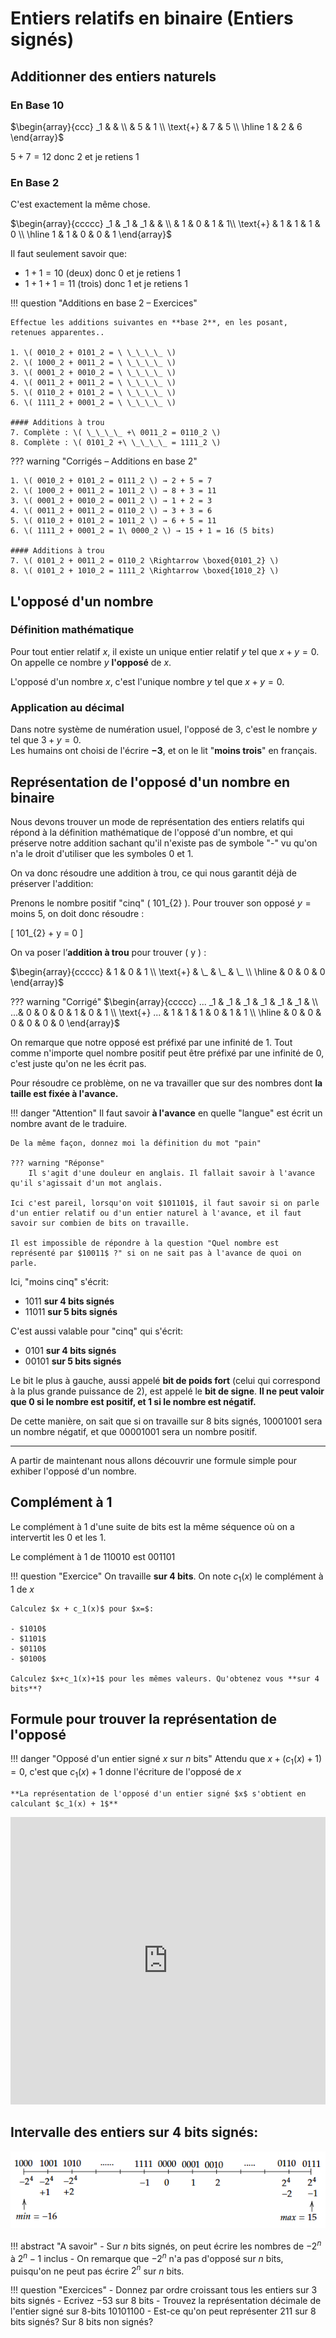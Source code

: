 # Entiers relatifs en binaire (Entiers signés)


## Additionner des entiers naturels

### En Base 10
$\begin{array}{ccc}
_1 &  &  \\
  & 5 & 1 \\
\text{+}  & 7 & 5 \\
\hline
1 & 2 & 6
\end{array}$

$5+7=12$ donc $2$ et je retiens $1$

### En Base 2

C'est exactement la même chose.

$\begin{array}{ccccc}
_1 & _1 & _1 &  & \\
  & 1 & 0 & 1 & 1\\
\text{+}  & 1 & 1 & 1 & 0 \\
\hline
1 & 1 & 0 & 0 & 1
\end{array}$

Il faut seulement savoir que:

 - $1 + 1 = 10$  (deux) donc $0$ et je retiens $1$
 - $1 + 1 + 1 = 11$  (trois) donc $1$ et je retiens $1$


!!! question "Additions en base 2 – Exercices"

    Effectue les additions suivantes en **base 2**, en les posant, retenues apparentes..

    1. \( 0010_2 + 0101_2 = \ \_\_\_\_ \)  
    2. \( 1000_2 + 0011_2 = \ \_\_\_\_ \)  
    3. \( 0001_2 + 0010_2 = \ \_\_\_\_ \)
    4. \( 0011_2 + 0011_2 = \ \_\_\_\_ \)  
    5. \( 0110_2 + 0101_2 = \ \_\_\_\_ \)  
    6. \( 1111_2 + 0001_2 = \ \_\_\_\_ \)

    #### Additions à trou
    7. Complète : \( \_\_\_\_ +\ 0011_2 = 0110_2 \)  
    8. Complète : \( 0101_2 +\ \_\_\_\_ = 1111_2 \)


??? warning "Corrigés – Additions en base 2"

    1. \( 0010_2 + 0101_2 = 0111_2 \) → 2 + 5 = 7  
    2. \( 1000_2 + 0011_2 = 1011_2 \) → 8 + 3 = 11  
    3. \( 0001_2 + 0010_2 = 0011_2 \) → 1 + 2 = 3  
    4. \( 0011_2 + 0011_2 = 0110_2 \) → 3 + 3 = 6  
    5. \( 0110_2 + 0101_2 = 1011_2 \) → 6 + 5 = 11  
    6. \( 1111_2 + 0001_2 = 1\ 0000_2 \) → 15 + 1 = 16 (5 bits)

    #### Additions à trou
    7. \( 0101_2 + 0011_2 = 0110_2 \Rightarrow \boxed{0101_2} \)  
    8. \( 0101_2 + 1010_2 = 1111_2 \Rightarrow \boxed{1010_2} \)


## L'opposé d'un nombre

### Définition mathématique

Pour tout entier relatif $x$, il existe un unique entier relatif $y$ tel que $x + y = 0$.  
On appelle ce nombre $y$ **l'opposé** de $x$.

L'opposé d'un nombre $x$, c'est l'unique nombre $y$ tel que $x + y = 0$.

### Application au décimal

Dans notre système de numération usuel, l'opposé de 3, c'est le nombre $y$ tel que $3 + y = 0$.  
Les humains ont choisi de l'écrire **$-3$**, et on le lit "**moins trois**" en français.


## Représentation de l'opposé d'un nombre en binaire

Nous devons trouver un mode de représentation des entiers relatifs qui répond à la définition mathématique de l'opposé d'un nombre, et qui préserve notre addition sachant qu'il n'existe pas de symbole "-" vu qu'on n'a le droit d'utiliser que les symboles 0 et 1.

On va donc résoudre une addition à trou, ce qui nous garantit déjà de préserver l'addition:

Prenons le nombre positif "cinq" \( 101_{2} \).
Pour trouver son opposé $y= \text{moins 5}$, on doit donc résoudre :

\[
101_{2} + y = 0
\]

On va poser l’**addition à trou** pour trouver \( y \) :


$\begin{array}{ccccc}
  & 1 & 0 & 1 \\
\text{+}  & \_ & \_ & \_ \\
\hline
 & 0 & 0 & 0
\end{array}$


??? warning "Corrigé"
    $\begin{array}{ccccc}
    ... _1  & _1 & _1 & _1 & _1 & _1 &  \\
    ...& 0 & 0 & 0 & 1 & 0 & 1 \\
    \text{+} ... & 1 & 1 & 1 & 0 & 1 & 1 \\
    \hline
    & 0 & 0 & 0 & 0 & 0 & 0
    \end{array}$

On remarque que notre opposé est préfixé par une infinité de 1. Tout comme n'importe quel nombre positif peut être préfixé par une infinité de 0, c'est juste qu'on ne les écrit pas.

Pour résoudre ce problème, on ne va travailler que sur des nombres dont **la taille est fixée à l'avance.**





!!! danger "Attention"
    Il faut savoir **à l'avance** en quelle "langue" est écrit un nombre avant de le traduire. 
    
    De la même façon, donnez moi la définition du mot "pain"
    
    ??? warning "Réponse"
        Il s'agit d'une douleur en anglais. Il fallait savoir à l'avance qu'il s'agissait d'un mot anglais.

    Ici c'est pareil, lorsqu'on voit $101101$, il faut savoir si on parle d'un entier relatif ou d'un entier naturel à l'avance, et il faut savoir sur combien de bits on travaille.

    Il est impossible de répondre à la question "Quel nombre est représenté par $10011$ ?" si on ne sait pas à l'avance de quoi on parle.

Ici, "moins cinq" s'écrit:

- $1011$ **sur 4 bits signés**
- $11011$ **sur 5 bits signés**

C'est aussi valable pour "cinq" qui s'écrit:

- $0101$ **sur 4 bits signés**
- $00101$ **sur 5 bits signés**

Le bit le plus à gauche, aussi appelé **bit de poids fort** (celui qui correspond à la plus grande puissance de 2), est appelé le **bit de signe**.
**Il ne peut valoir que 0 si le nombre est positif, et 1 si le nombre est négatif.**

De cette manière, on sait que si on travaille sur 8 bits signés, $10001001$ sera un nombre négatif, et que $00001001$ sera un nombre positif. 

---
A partir de maintenant nous allons découvrir une formule simple pour exhiber l'opposé d'un nombre.

## Complément à 1

Le complément à 1 d'une suite de bits est la même séquence où on a intervertit les 0 et les 1.

Le complément à 1 de $110010$ est $001101$

!!! question "Exercice"
    On travaille **sur 4 bits**. On note $c_1(x)$ le complément à 1 de $x$

    Calculez $x + c_1(x)$ pour $x=$:  

    - $1010$
    - $1101$
    - $0110$
    - $0100$

    Calculez $x+c_1(x)+1$ pour les mêmes valeurs. Qu'obtenez vous **sur 4 bits**?

## Formule pour trouver la représentation de l'opposé
!!! danger "Opposé d'un entier signé $x$ sur $n$ bits"
    Attendu que $x + (c_1(x) + 1) = 0$, c'est que $c_1(x) + 1$ donne l'écriture de l'opposé de $x$

    **La représentation de l'opposé d'un entier signé $x$ s'obtient en calculant $c_1(x) + 1$**

<iframe
  src="https://play.rust-lang.org/?edition=2021&mode=debug&version=stable&code=fn%20main()%20%7B%20println!(%22Hello%2C%20Rust!%22);%20%7D"
  width="100%"
  height="460"
  frameborder="0"
  loading="lazy"
></iframe>

## Intervalle des entiers sur 4 bits signés:

![alt text](image-2.png)

!!! abstract "A savoir"
    - Sur $n$ bits signés, on peut écrire les nombres de $-2^n$ à $2^n-1$ inclus
    - On remarque que $-2^n$ n'a pas d'opposé sur $n$ bits, puisqu'on ne peut pas écrire $2^n$ sur $n$ bits.


!!! question "Exercices"
    - Donnez par ordre croissant tous les entiers sur 3 bits signés
    - Ecrivez $-53$ sur 8 bits
    - Trouvez la représentation décimale de l'entier signé sur 8-bits $10101100$
    - Est-ce qu'on peut représenter 211 sur 8 bits signés? Sur 8 bits non signés?


    